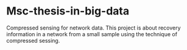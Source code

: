 # Msc-thesis-in-big-data
Compressed sensing for network data. This project is about recovery information in a network from a small sample using the technique of compressed sessing.
